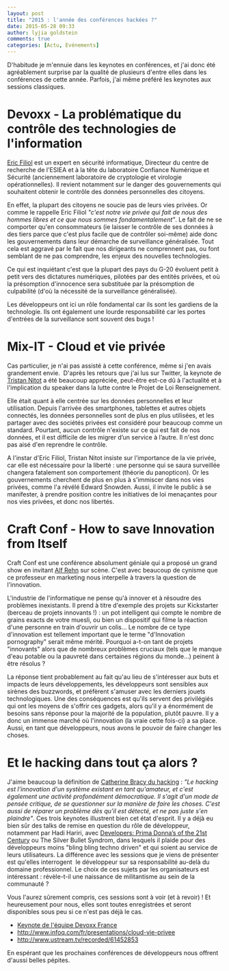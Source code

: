 ```yaml
---
layout: post
title: "2015 : l'année des conférences hackées ?"
date: 2015-05-28 09:33
author: lyjia goldstein
comments: true
categories: [Actu, Evénements]
---
```

D'habitude je m'ennuie dans les keynotes en conférences, et j'ai donc été agréablement surprise par la qualité de plusieurs d'entre elles dans les conférences de cette année. Parfois, j'ai même préféré les keynotes aux sessions classiques.

<h1>Devoxx - La problématique du contrôle des technologies de l'information</h1>

<a href="https://twitter.com/efiliol" target="_blank">Eric Filiol</a> est un expert en sécurité informatique, Directeur du centre de recherche de l'ESIEA et à la tête du laboratoire Confiance Numérique et Sécurité (anciennement laboratoire de cryptologie et virologie opérationnelles). Il revient notamment sur le danger des gouvernements qui souhaitent obtenir le contrôle des données personnelles des citoyens.

En effet, la plupart des citoyens ne soucie pas de leurs vies privées. Or comme le rappelle Eric Filiol <em>"c'est notre vie privée qui fait de nous des hommes libres et ce que nous sommes fondamentalement"</em>. Le fait de ne se comporter qu'en consommateurs (ie laisser le contrôle de ses données à des tiers parce que c'est plus facile que de contrôler soi-même) aide donc les gouvernements dans leur démarche de surveillance généralisée. Tout cela est aggravé par le fait que nos dirigeants ne comprennent pas, ou font semblant de ne pas comprendre, les enjeux des nouvelles technologies.

Ce qui est inquiétant c'est que la plupart des pays du G-20 évoluent petit à petit vers des dictatures numériques, pilotées par des entités privées, et où la présomption d'innocence sera substituée par la présomption de culpabilité (d'où la nécessité de la surveillance généralisée).

Les développeurs ont ici un rôle fondamental car ils sont les gardiens de la technologie. Ils ont également une lourde responsabilité car les portes d'entrées de la surveillance sont souvent des bugs !

<h1>Mix-IT - Cloud et vie privée</h1>

Cas particulier, je n'ai pas assisté à cette conférence, même si j'en avais grandement envie.  D'après les retours que j'ai lus sur Twitter, la keynote de <a href="https://twitter.com/nitot" target="_blank">Tristan Nitot</a> a été beaucoup appréciée, peut-être est-ce dû à l'actualité et à l'implication du speaker dans la lutte contre le Projet de Loi Renseignement.

Elle était quant à elle centrée sur les données personnelles et leur utilisation. Depuis l'arrivée des smartphones, tablettes et autres objets connectés, les données personnelles sont de plus en plus utilisées, et les partager avec des sociétés privées est considéré pour beaucoup comme un standard. Pourtant, aucun contrôle n'existe sur ce qui est fait de nos données, et il est difficile de les migrer d’un service à l’autre. Il n'est donc pas aisé d'en reprendre le contrôle.

A l'instar d'Eric Filiol, Tristan Nitot insiste sur l'importance de la vie privée, car elle est nécessaire pour la liberté : une personne qui se saura surveillée changera fatalement son comportement (théorie du panopticon). Or les gouvernements cherchent de plus en plus à s'immiscer dans nos vies privées, comme l'a révélé Edward Snowden. Aussi, il invite le public à se manifester, à prendre position contre les initiatives de loi menaçantes pour nos vies privées, et donc nos libertés.

<h1>Craft Conf - How to save Innovation from Itself</h1>

Craft Conf est une conférence absolument géniale qui a proposé un grand show en invitant <a href="https://twitter.com/alfrehn" target="_blank">Alf Rehn</a> sur scène. C'est avec beaucoup de cynisme que ce professeur en marketing nous interpelle à travers la question de l'innovation.

L'industrie de l'informatique ne pense qu'à innover et à résoudre des problèmes inexistants. Il prend à titre d'exemple des projets sur Kickstarter (berceau de projets innovants !) : un pot intelligent qui compte le nombre de grains exacts de votre muesli, ou bien un dispositif qui filme la réaction d'une personne en train d'ouvrir un colis... Le nombre de ce type d'innovation est tellement important que le terme "d'Innovation pornography" serait même mérité. Pourquoi a-t-on tant de projets "innovants" alors que de nombreux problèmes cruciaux (tels que le manque d'eau potable ou la pauvreté dans certaines régions du monde...) peinent à être résolus ?

La réponse tient probablement au fait qu'au lieu de s'intéresser aux buts et impacts de leurs développements, les développeurs sont sensibles aux sirènes des buzzwords, et préfèrent s'amuser avec les derniers jouets technologiques. Une des conséquences est qu'ils servent des privilégiés qui ont les moyens de s'offrir ces gadgets, alors qu'il y a énormément de besoins sans réponse pour la majorité de la population, plutôt pauvre. Il y a donc un immense marché où l'innovation (la vraie cette fois-ci) a sa place. Aussi, en tant que développeurs, nous avons le pouvoir de faire changer les choses.

<h1>Et le hacking dans tout ça alors ?</h1>

J'aime beaucoup la définition de <a href="https://www.ted.com/talks/catherine_bracy_why_good_hackers_make_good_citizens?language=fr" target="_blank">Catherine Bracy du hacking</a> : <em>"Le hacking est l'innovation d'un système existant en tant qu'amateur, et c'est également une activité profondément démocratique. Il s'agit d'un mode de pensée critique, de se questionner sur la manière de faire les choses. C'est aussi de réparer un problème dès qu'il est détecté, et ne pas juste s'en plaindre"</em>. Ces trois keynotes illustrent bien cet état d'esprit.
Il y a déjà eu bien sûr des talks de remise en question du rôle de développeur, notamment par Hadi Hariri, avec <a href="https://www.youtube.com/watch?v=5q_usEL169U" target="_blank">Developers: Prima Donna’s of the 21st Century</a> ou The Silver Bullet Syndrom, dans lesquels il plaide pour des développeurs moins "bling bling techno driven" et qui soient au service de leurs utilisateurs.
La différence avec les sessions que je viens de présenter est qu'elles interrogent  le développeur sur sa responsabilité au-delà du domaine professionnel. Le choix de ces sujets par les organisateurs est intéressant : révèle-t-il une naissance de militantisme au sein de la communauté ?

Vous l'aurez sûrement compris, ces sessions sont à voir (et à revoir) ! Et heureusement pour nous, elles sont toutes enregistrées et seront disponibles sous peu si ce n'est pas déjà le cas.

<ul>
    <li><a href="https://www.youtube.com/watch?v=Whn5P3N9jBg&amp;index=84&amp;list=PLklQqdqnBkPgctKh1xIvF4eFGtmvUvE2b" target="_blank">Keynote de l'équipe Devoxx France</a></li>
    <li><a href="http://www.infoq.com/fr/presentations/cloud-vie-privee" target="_blank">http://www.infoq.com/fr/presentations/cloud-vie-privee</a></li>
    <li><a href="http://www.ustream.tv/recorded/61452853" target="_blank">http://www.ustream.tv/recorded/61452853</a></li>
</ul>

En espérant que les prochaines conférences de développeurs nous offrent d'aussi belles pépites.
